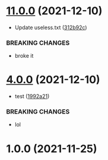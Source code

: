 # [11.0.0](https://github.com/alltidsemester/restrict-branch/compare/v4.0.0...v11.0.0) (2021-12-10)


* Update useless.txt ([312b92c](https://github.com/alltidsemester/restrict-branch/commit/312b92c76a0d3728791e3dc1fd6c033a774e5b8e))


### BREAKING CHANGES

* broke it



# [4.0.0](https://github.com/alltidsemester/restrict-branch/compare/v1.0.0...v4.0.0) (2021-12-10)


* test ([1992a21](https://github.com/alltidsemester/restrict-branch/commit/1992a21bbf5ff9bbcbb137ed209e014885a32c80))


### BREAKING CHANGES

* lol



# 1.0.0 (2021-11-25)



